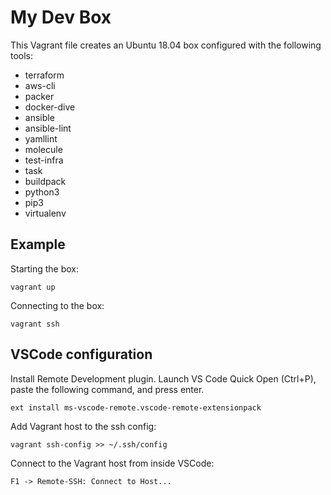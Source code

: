My Dev Box 
=========

This Vagrant file creates an Ubuntu 18.04 box configured with the following tools:

- terraform
- aws-cli
- packer
- docker-dive
- ansible
- ansible-lint
- yamllint
- molecule
- test-infra
- task
- buildpack
- python3
- pip3
- virtualenv


Example
----------------

Starting the box:

    vagrant up

Connecting to the box:

    vagrant ssh

VSCode configuration
----------------

Install Remote Development plugin.
Launch VS Code Quick Open (Ctrl+P), paste the following command, and press enter.
    
    ext install ms-vscode-remote.vscode-remote-extensionpack

Add Vagrant host to the ssh config:
    
    vagrant ssh-config >> ~/.ssh/config

Connect to the Vagrant host from inside VSCode:
    
    F1 -> Remote-SSH: Connect to Host...
